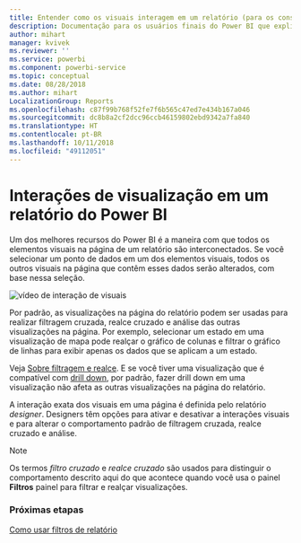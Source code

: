 ```yaml
---
title: Entender como os visuais interagem em um relatório (para os consumidores do relatório)
description: Documentação para os usuários finais do Power BI que explica como os visuais interagem em uma página de relatório.
author: mihart
manager: kvivek
ms.reviewer: ''
ms.service: powerbi
ms.component: powerbi-service
ms.topic: conceptual
ms.date: 08/28/2018
ms.author: mihart
LocalizationGroup: Reports
ms.openlocfilehash: c87f99b768f52fe7f6b565c47ed7e434b167a046
ms.sourcegitcommit: dc8b8a2cf2dcc96ccb46159802ebd9342a7fa840
ms.translationtype: HT
ms.contentlocale: pt-BR
ms.lasthandoff: 10/11/2018
ms.locfileid: "49112051"
---
```

# <a name="visualization-interactions-in-a-power-bi-report"></a>Interações de visualização em um relatório do Power BI
Um dos melhores recursos do Power BI é a maneira com que todos os elementos visuais na página de um relatório são interconectados. Se você selecionar um ponto de dados em um dos elementos visuais, todos os outros visuais na página que contêm esses dados serão alterados, com base nessa seleção. 

![vídeo de interação de visuais](media/end-user-interactions/interactions.gif)

Por padrão, as visualizações na página do relatório podem ser usadas para realizar filtragem cruzada, realce cruzado e análise das outras visualizações na página. Por exemplo, selecionar um estado em uma visualização de mapa pode realçar o gráfico de colunas e filtrar o gráfico de linhas para exibir apenas os dados que se aplicam a um estado.

Veja [Sobre filtragem e realce](../power-bi-reports-filters-and-highlighting.md). E se você tiver uma visualização que é compatível com [drill down](../power-bi-visualization-drill-down.md), por padrão, fazer drill down em uma visualização não afeta as outras visualizações na página do relatório. 

A interação exata dos visuais em uma página é definida pelo relatório *designer*. Designers têm opções para ativar e desativar a interações visuais e para alterar o comportamento padrão de filtragem cruzada, realce cruzado e análise.
  
> [!NOTE]
> Os termos *filtro cruzado* e *realce cruzado* são usados para distinguir o comportamento descrito aqui do que acontece quando você usa o painel **Filtros** painel para filtrar e realçar visualizações.  

### <a name="next-steps"></a>Próximas etapas
[Como usar filtros de relatório](../power-bi-how-to-report-filter.md)
